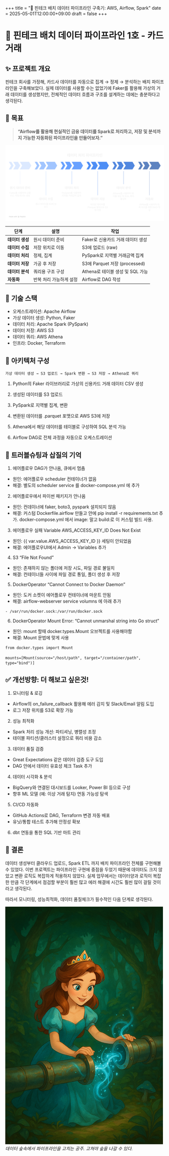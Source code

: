 +++
title = "🚀 핀테크 배치 데이터 파이프라인 구축기: AWS, Airflow, Spark"
date = 2025-05-01T12:00:00+09:00
draft = false
+++

# 🚀 핀테크 배치 데이터 파이프라인 1호 - 카드 거래

## ✨ 프로젝트 개요  

핀테크 회사를 가정해, 카드사 데이터를 자동으로 집계 → 정제 → 분석하는 배치 파이프라인을 구축해보았다.
실제 데이터를 사용할 수는 없었기에 Faker를 활용해 가상의 거래 데이터를 생성했지만,
전체적인 데이터 흐름과 구조를 설계하는 데에는 충분하다고 생각된다. 


## 🎯 목표

> **“Airflow를 활용해 현실적인 금융 데이터를 Spark로 처리하고, 저장 및 분석까지 가능한 자동화된 파이프라인을 만들어보자.”**

![데이터 처리 파이프라인](1.png)

| 단계 | 설명 | 작업 |
|------|------|----------------|
| **데이터 생성** | 원시 데이터 준비 | Faker로 신용카드 거래 데이터 생성 |
| **데이터 수집** | 저장 위치로 이동 | S3에 업로드 (raw) |
| **데이터 처리** | 정제, 집계 | PySpark로 지역별 거래금액 집계 |
| **데이터 저장** | 가공 후 저장 | S3에 Parquet 저장 (processed) |
| **데이터 분석** | 쿼리용 구조 구성 | Athena로 테이블 생성 및 SQL 가능 |
| **자동화** | 반복 처리 가능하게 설정 | Airflow로 DAG 작성 |


## 🔧 기술 스택  

- 오케스트레이션: Apache Airflow
- 가상 데이터 생성: Python, Faker
- 데이터 처리: Apache Spark (PySpark)
- 데이터 저장: AWS S3
- 데이터 쿼리: AWS Athena
- 인프라: Docker, Terraform


## 🧩 아키텍처 구성
```
가상 데이터 생성 → S3 업로드 → Spark 변환 → S3 저장 → Athena로 쿼리
```
1. Python의 Faker 라이브러리로 가상의 신용카드 거래 데이터 CSV 생성 

2. 생성된 데이터를 S3 업로드

3. PySpark로 지역별 집계, 변환 

3. 변환된 데이터를 .parquet 포맷으로 AWS S3에 저장

4. Athena에서 해당 데이터를 테이블로 구성하여 SQL 분석 가능

5. Airflow DAG로 전체 과정을 자동으로 오케스트레이션



##  💢 트러블슈팅과 삽질의 기억
1. 에어플로우 DAG가 안나옴, 큐에서 멈춤
- 원인: 에어플로우 scheduler 컨테이너가 없음
- 해결: 별도의 scheduler service 를 docker-compose.yml 에 추가 

2. 에어플로우에서 파이썬 패키지가 안나옴 
- 원인: 컨데이너에 faker, boto3, pyspark 설치되지 않음 
- 해결: 커스텀 Dockerfile.airflow 만들고 안에 pip install -r requirements.txt 추가. docker-compose.yml 에서 image: 말고 build:로 이 커스텀 빌드 사용.

3. 에어플로우 실패 Variable AWS_ACCESS_KEY_ID Does Not Exist 
- 원인: {{ var.value.AWS_ACCESS_KEY_ID }} 세팅이 안되었음
- 해결: 에어플로우UI에서 Admin -> Variables 추가 

4. S3 “File Not Found” 
- 원인: 존재하지 않는 폴더에 저장 시도, 파일 경로 불일치 
- 해결: 컨테이너들 사이에 파일 경로 통일, 폴더 생성 후 저장 

5. DockerOperator “Cannot Connect to Docker Daemon”
- 원인: 도커 소켓이 에어플로우 컨테이너에 마운트 안됨
- 해결: airflow-webserver service volumns 에 아래 추가
```
- /var/run/docker.sock:/var/run/docker.sock
```
6. DockerOperator Mount Error: “Cannot unmarshal string into Go struct”
- 원인: mount 할때 docker.types.Mount 오브젝트를 사용해야함
- 해결: Mount 문법에 맞게 사용
```
from docker.types import Mount

mounts=[Mount(source="/host/path", target="/container/path", type="bind")]
```

## ✅ 개선방향: 더 해보고 싶은것! 

1. 모니터링 & 로깅
- Airflow의 on_failure_callback 활용해 에러 감지 및 Slack/Email 알림 도입
- 로그 저장 위치를 S3로 확장 가능

2. 성능 최적화
- Spark 처리 성능 개선: 파티셔닝, 병렬성 조정
- 테이블 파티션/클러스터 설정으로 쿼리 비용 감소

3. 데이터 품질 검증
- Great Expectations 같은 데이터 검증 도구 도입
- DAG 안에서 데이터 유효성 체크 Task 추가

4. 데이터 시각화 & 분석
- BigQuery와 연결된 대시보드를 Looker, Power BI 등으로 구성
- 향후 ML 모델 (예: 이상 거래 탐지) 연동 가능성 탐색

5. CI/CD 자동화
- GitHub Actions로 DAG, Terraform 변경 자동 배포
- 유닛/통합 테스트 추가해 안정성 확보

6. dbt 연동을 통한 SQL 기반 마트 관리

## 📘 결론
데이터 생성부터 클라우드 업로드, Spark ETL 까지 배치 파이프라인 전체를 구현해볼 수 있었다. 이번 프로젝트는 파이프라인 구현에 중점을 두었기 때문에 데이터도 크지 않았고 변환 로직도 복잡하게 적용하지 않았다. 실제 업무에서는 데이터양과 로직이 복잡한 만큼 각 단계에서 점검할 부분이 훨씬 많고 에러 해결에 시간도 훨씬 많이 걸릴 것이라고 생각된다. 

따라서 모니터링, 성능최적화, 데이터 품질체크가 필수적인 다음 단계로 생각된다. 


![파이프를 공치는 공주](2.png)
*데이터 숲속에서 파이프라인을 고치는 공주. 고쳐야 숲을 나갈 수 있다.* 